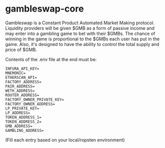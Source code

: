 # gambleswap-core


Gambleswap is a Constant Product Automated Market Making protocol. Liquidity providers will be given $GMB as a form of passive income and may enter into a gambling game to bet with their $GMBs. 
The chance of winning in the game is proportional to the $GMBs each user has put in the game. Also, it's designed to have the ability to control the total supply and price of $GMB.


Contents of the .env file at the end must be:

```
INFURA_API_KEY=
MNEMONIC=
ETHERSCAN_API=
FACTORY_ADDRESS=
PAIR_ADDRESS=
WETH_ADDRESS=
ROUTER_ADDRESS=
FACTORY_OWNER_PRIVATE_KEY=
FACTORY_OWNER_ADDRESS=
LP_PRIVATE_KEY=
LP_ADDRESS=
TOKEN_ADDRESS_1=
TOKEN_ADDRESS_2=
GMB_ADDRESS=
GAMBLING_ADDRESS=
```
(Fill each entry based on your local/ropsten environment)
